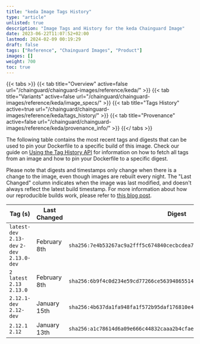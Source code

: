```yaml
---
title: "keda Image Tags History"
type: "article"
unlisted: true
description: "Image Tags and History for the keda Chainguard Image"
date: 2023-06-22T11:07:52+02:00
lastmod: 2024-02-09 00:19:29
draft: false
tags: ["Reference", "Chainguard Images", "Product"]
images: []
weight: 700
toc: true
---
```


{{< tabs >}}
{{< tab title="Overview" active=false url="/chainguard/chainguard-images/reference/keda/" >}}
{{< tab title="Variants" active=false url="/chainguard/chainguard-images/reference/keda/image_specs/" >}}
{{< tab title="Tags History" active=true url="/chainguard/chainguard-images/reference/keda/tags_history/" >}}
{{< tab title="Provenance" active=false url="/chainguard/chainguard-images/reference/keda/provenance_info/" >}}
{{</ tabs >}}

The following table contains the most recent tags and digests that can be used to pin your Dockerfile to a specific build of this image. Check our guide on [Using the Tag History API](/chainguard/chainguard-images/using-the-tag-history-api/) for information on how to fetch all tags from an image and how to pin your Dockerfile to a specific digest.

Please note that digests and timestamps only change when there is a change to the image, even though images are rebuilt every night. The "Last Changed" column indicates when the image was last modified, and doesn't always reflect the latest build timestamp. For more information about how our reproducible builds work, please refer to [this blog post](https://www.chainguard.dev/unchained/reproducing-chainguards-reproducible-image-builds).

| Tag (s)                                       | Last Changed | Digest                                                                    |
|-----------------------------------------------|--------------|---------------------------------------------------------------------------|
|  `latest-dev` `2.13-dev` `2-dev` `2.13.0-dev` | February 8th | `sha256:7e4b53267ac9a2fff5c674840cecbcdea73fdcb84c8ea614c39b63f491934d92` |
|  `2` `latest` `2.13` `2.13.0`                 | February 8th | `sha256:6b9f4c0d234e59cd77266ce563948655140ea64cdfe0f499ae3f3bd317c56fbc` |
|  `2.12.1-dev` `2.12-dev`                      | January 15th | `sha256:4b637da1fa948fa1f572b95daf176810e4e9857a521511c7da99a4627ef625b1` |
|  `2.12.1` `2.12`                              | January 13th | `sha256:a1c78614d6a09e666c44832caaa2b4cfae22215d711425ff4efce7553211d1ef` |

